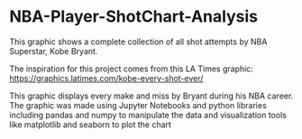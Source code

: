 # NBA-Player-ShotChart-Analysis

This graphic shows a complete collection of all shot attempts by NBA Superstar, Kobe Bryant.

The inspiration for this project comes from this LA Times graphic: https://graphics.latimes.com/kobe-every-shot-ever/


This graphic displays every make and miss by Bryant during his NBA career. The graphic was made using Jupyter Notebooks and python libraries including pandas and numpy to manipulate the data and visualization tools like matplotlib and seaborn to plot the chart
